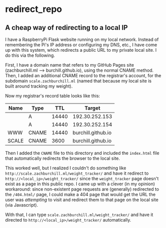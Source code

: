 # redirect_repo
## A cheap way of redirecting to a local IP

I have a RaspberryPi Flask website running on my local network.  Instead of remembering the Pi's IP address or configuring my DNS, etc., I have come up with this system, which redirects a public URL to my private local site.  I do this via the following.

First, I have a domain name that refers to my GitHub Pages site (zachburchill.ml --> burchill.github.io), using the normal CNAME method.
Then, I added an additional CNAME record to the registrar's account, for the subdomain `scale.zachburchill.ml` (named that because my local site is built around tracking my weight). 

Now my registrar's record table looks like this:

| Name | Type | TTL | Target |
--------|-------|------|----------|
| | A | 14440| 192.30.252.153 |
| | A | 14440| 192.30.252.154 |
| WWW | CNAME | 14440 | burchill.github.io |
| SCALE | CNAME | 3600 | burchill.github.io |

Then I added the `CNAME` file to this directory and included the `index.html` file that automatically redirects the browser to the local site.  

This worked well, but I realized I couldn't do something like `http://scale.zachburchill.ml/weight_tracker/` and have it redirect to `http://<local_ip>/weight_tracker/` since the `weight_tracker` page doesn't exist as a page in this public repo.  I came up with a clever (in my opinion) workaround: since non-existent page requests are (generally) redirected to the `/404.html/` page, I could make a 404 page that would get the URL the user was *attempting* to visit and redirect them to that page on the local site (via Javascript). 

With that, I can type `scale.zachburchill.ml/weight_tracker/` and have it directed to `http://<local_ip>/weight_tracker/` automatically.

